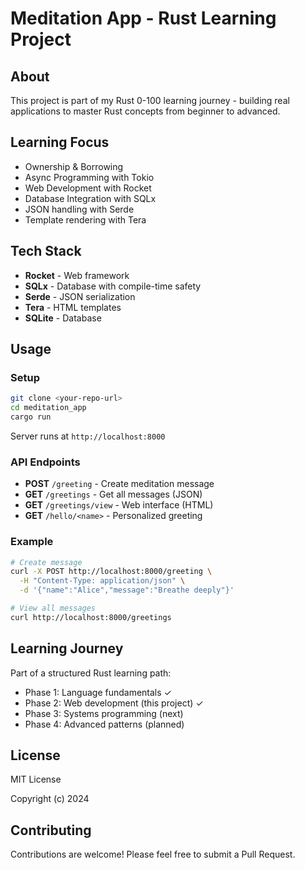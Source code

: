 # Meditation App - Rust Learning Project

## About
This project is part of my Rust 0-100 learning journey - building real applications to master Rust concepts from beginner to advanced.

## Learning Focus
- Ownership & Borrowing
- Async Programming with Tokio
- Web Development with Rocket
- Database Integration with SQLx
- JSON handling with Serde
- Template rendering with Tera

## Tech Stack
- **Rocket** - Web framework
- **SQLx** - Database with compile-time safety
- **Serde** - JSON serialization
- **Tera** - HTML templates
- **SQLite** - Database

## Usage

### Setup
```bash
git clone <your-repo-url>
cd meditation_app
cargo run
```

Server runs at `http://localhost:8000`

### API Endpoints
- **POST** `/greeting` - Create meditation message
- **GET** `/greetings` - Get all messages (JSON)
- **GET** `/greetings/view` - Web interface (HTML)
- **GET** `/hello/<name>` - Personalized greeting

### Example
```bash
# Create message
curl -X POST http://localhost:8000/greeting \
  -H "Content-Type: application/json" \
  -d '{"name":"Alice","message":"Breathe deeply"}'

# View all messages
curl http://localhost:8000/greetings
```

## Learning Journey
Part of a structured Rust learning path:
- Phase 1: Language fundamentals ✓
- Phase 2: Web development (this project) ✓
- Phase 3: Systems programming (next)
- Phase 4: Advanced patterns (planned)

## License

MIT License

Copyright (c) 2024


## Contributing

Contributions are welcome! Please feel free to submit a Pull Request.

